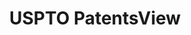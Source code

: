 ---
bigquery: https://console.cloud.google.com/bigquery?p=patents-public-data&d=patentsview&page=dataset
citation: Attribution should be given to PatentsView for use, distribution, or derivative
  works.
code: https://github.com/CSSIP-AIR/PatentsView-Code-Snippets/
contributors: USPTO
cost: None
description: 'PatentsView includes US patent data including raw data (summaries, applications,
  pregrant applications), disambugations of inventors and assignees, and inventor
  gender estimates.  Also foreign priority data, # of figures and sheets, and government
  interest statements.'
documentation: https://patentsview.org/query/builder-faqs
last_edit: 04/10/2022, 06:54:10
location: https://patentsview.org/
maintained_by: USPTO
record_creation_timestamp: 12/2/2020 17:20:46
schema_fields:
- category
- subgroup
- organization
- group
- disamb_inventor_id_20181127
- rawinventor_id
- disamb_assignee_id_20200630
- location_id
- disamb_inventor_id_20200630
- subclass_id
- classification_status
- country
- organization_id
- doctype
- state_fips
- num
- publication_number
- longitude
- withdrawn
- subgroup_id
- rule_47
- state
- fname
- county
- disamb_inventor_id_20171226
- assignee_id
- f371_date
- disamb_inventor_id_20170307
- symbol_position
- disamb_inventor_id_20180528
- disamb_inventor_id_20170808
- section_id
- disamb_assignee_id_20200331
- abstract
- num_sheets
- latitude
- field_id
- application_id
- length
- disamb_inventor_id_20200331
- status
- disamb_inventor_id_20190312
- text
- series_code
- id
- contract_award_number
- sector_title
- kind
- ipc_class
- classification_level
- field_title
- disamb_assignee_id_20181127
- date
- _371_date
- level_three
- relkind
- disamb_inventor_id_20191008
- subclass
- name_first
- disamb_assignee_id_20190312
- disamb_inventor_id_20200929
- disamb_inventor_id_20201229
- dependent
- county_fips
- ipc_version_indicator
- category_id
- male
- classification_value
- doc_type
- disamb_inventor_id_20191231
- rel_id
- disamb_inventor_id_20171003
- term_grant
- gi_statement
- reldocno
- rawlocation_id
- applicant_type
- type
- patent_id
- filename
- lawyer_id
- role
- title
- disamb_inventor_id_20190820
- main_group
- classification_data_source
- disamb_assignee_id_20191008
- lname
- term_extension
- city
- variety
- action_date
- term_disclaimer
- number
- f102_date
- disclaimer_date
- citation_id
- level_one
- deceased
- latlong
- disamb_assignee_id_20191231
- disamb_assignee_id_20190820
- mainclass_id
- country_transformed
- male_flag
- section
- lapse_of_patent
- uuid
- subcategory_id
- name
- sequence
- designation
- num_claims
- exemplary
- num_figures
- attribution_status
- _102_date
- name_last
- group_id
- level_two
- inventor_id
- subsection_id
- disamb_assignee_id_20200929
- rawassignee_id
- latin_name
shortname: patentsview
tags:
- disambiguation
- United States
- gender
terms_of_use: Creative Commons Attribution 4.0 International License.
timeframe: 1963-1999
title: USPTO PatentsView
uuid: cf1780b1-e265-4e49-8d1d-83b9cfe0fd9a
---